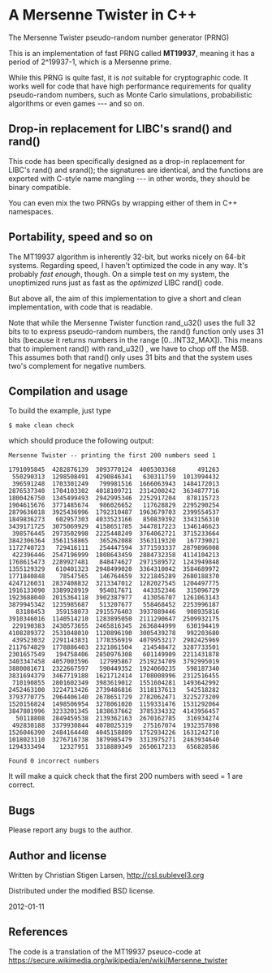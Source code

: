 A Mersenne Twister in C++
=========================

The Mersenne Twister pseudo-random number generator (PRNG)

This is an implementation of fast PRNG called **MT19937**, meaning it has a
period of 2^19937-1, which is a Mersenne prime.

While this PRNG is quite fast, it is *not* suitable for cryptographic code.
It works well for code that have high performance requirements for quality
pseudo-random numbers, such as Monte Carlo simulations, probabilistic
algorithms or even games --- and so on.

Drop-in replacement for LIBC's srand() and rand()
-------------------------------------------------

This code has been specifically designed as a drop-in replacement for LIBC's
rand() and srand(); the signatures are identical, and the functions are
exported with C-style name mangling --- in other words, they should be
binary compatible.

You can even mix the two PRNGs by wrapping either of them in C++ namespaces.

Portability, speed and so on
----------------------------

The MT19937 algorithm is inherently 32-bit, but works nicely on 64-bit
systems.  Regarding speed, I haven't optimized the code in any way.  It's
probably *fast enough*, though.  On a simple test on my system, the
unoptimized runs just as fast as the *optimized* LIBC rand() code.

But above all, the aim of this implementation to give a short and clean
implementation, with code that is readable.

Note that while the Mersenne Twister function rand_u32() uses the full 32
bits to to express pseudo-random numbers, the rand() function only uses 31
bits (because it returns numbers in the range [0...INT32_MAX]).  This means
that to implement rand() with rand_u32() , we have to chop off the MSB.
This assumes both that rand() only uses 31 bits and that the system uses
two's complement for negative numbers.

Compilation and usage
---------------------

To build the example, just type

    $ make clean check

which should produce the following output:

    Mersenne Twister -- printing the first 200 numbers seed 1
    
    1791095845  4282876139  3093770124  4005303368      491263 
     550290313  1298508491  4290846341   630311759  1013994432 
     396591248  1703301249   799981516  1666063943  1484172013 
    2876537340  1704103302  4018109721  2314200242  3634877716 
    1800426750  1345499493  2942995346  2252917204   878115723 
    1904615676  3771485674   986026652   117628829  2295290254 
    2879636018  3925436996  1792310487  1963679703  2399554537 
    1849836273   602957303  4033523166   850839392  3343156310 
    3439171725  3075069929  4158651785  3447817223  1346146623 
     398576445  2973502998  2225448249  3764062721  3715233664 
    3842306364  3561158865   365262088  3563119320   167739021 
    1172740723   729416111   254447594  3771593337  2879896008 
     422396446  2547196999  1808643459  2884732358  4114104213 
    1768615473  2289927481   848474627  2971589572  1243949848 
    1355129329   610401323  2948499020  3364310042  3584689972 
    1771840848    78547565   146764659  3221845289  2680188370 
    4247126031  2837408832  3213347012  1282027545  1204497775 
    1916133090  3389928919   954017671   443352346   315096729 
    1923688040  2015364118  3902387977   413056707  1261063143 
    3879945342  1235985687   513207677   558468452  2253996187 
      83180453   359158073  2915576403  3937889446   908935816 
    3910346016  1140514210  1283895050  2111290647  2509932175 
     229190383  2430573655  2465816345  2636844999   630194419 
    4108289372  2531048010  1120896190  3005439278   992203680 
     439523032  2291143831  1778356919  4079953217  2982425969 
    2117674829  1778886403  2321861504   214548472  3287733501 
    2301657549   194758406  2850976308   601149909  2211431878 
    3403347458  4057003596   127995867  2519234709  3792995019 
    3880081671  2322667597   590449352  1924060235   598187340 
    3831694379  3467719188  1621712414  1708008996  2312516455 
     710190855  2801602349  3983619012  1551604281  1493642992 
    2452463100  3224713426  2739486816  3118137613   542518282 
    3793770775  2964406140  2678651729  2782062471  3225273209 
    1520156824  1498506954  3278061020  1159331476  1531292064 
    3847801996  3233201345  1838637662  3785334332  4143956457 
      50118808  2849459538  2139362163  2670162785   316934274 
     492830188  3379930844  4078025319   275167074  1932357898 
    1526046390  2484164448  4045158889  1752934226  1631242710 
    1018023110  3276716738  3879985479  3313975271  2463934640 
    1294333494    12327951  3318889349  2650617233   656828586 
    
    Found 0 incorrect numbers

It will make a quick check that the first 200 numbers with seed = 1 are
correct.

Bugs
----

Please report any bugs to the author.

Author and license
------------------
Written by Christian Stigen Larsen, http://csl.sublevel3.org

Distributed under the modified BSD license.

2012-01-11

References
----------
The code is a translation of the MT19937 pseuco-code at 
https://secure.wikimedia.org/wikipedia/en/wiki/Mersenne_twister


